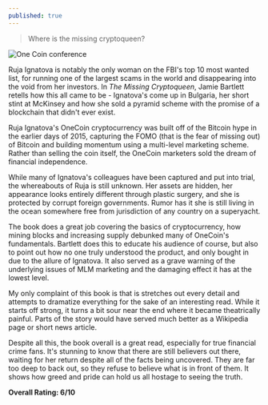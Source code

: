 ```yaml
---
published: true
---
```


> Where is the missing cryptoqueen?

![One Coin conference](https://miro.medium.com/max/1360/1*zhkthvcstfIyHNRHI3lffw.jpeg)

Ruja Ignatova is notably the only woman on the FBI's top 10 most wanted list, for running one of the largest scams in the world and disappearing into the void from her investors. In _The Missing Cryptoqueen_, Jamie Bartlett retells how this all came to be - Ignatova's come up in Bulgaria, her short stint at McKinsey and how she sold a pyramid scheme with the promise of a blockchain that didn't ever exist.

Ruja Ignatova's OneCoin cryptocurrency was built off of the Bitcoin hype in the earlier days of 2015, capturing the FOMO (that is the fear of missing out) of Bitcoin and building momentum using a multi-level marketing scheme. Rather than selling the coin itself, the OneCoin marketers sold the dream of financial independence.

While many of Ignatova's colleagues have been captured and put into trial, the whereabouts of Ruja is still unknown. Her assets are hidden, her appearance looks entirely different through plastic surgery, and she is protected by corrupt foreign governments. Rumor has it she is still living in the ocean somewhere free from jurisdiction of any country on a superyacht.

The book does a great job covering the basics of cryptocurrency, how mining blocks and increasing supply debunked many of OneCoin's fundamentals. Bartlett does this to educate his audience of course, but also to point out how no one truly understood the product, and only bought in due to the allure of Ignatova. It also served as a grave warning of the underlying issues of MLM marketing and the damaging effect it has at the lowest level.

My only complaint of this book is that is stretches out every detail and attempts to dramatize everything for the sake of an interesting read. While it starts off strong, it turns a bit sour near the end where it became theatrically painful. Parts of the story would have served much better as a Wikipedia page or short news article.

Despite all this, the book overall is a great read, especially for true financial crime fans. It's stunning to know that there are still believers out there, waiting for her return despite all of the facts being uncovered. They are far too deep to back out, so they refuse to believe what is in front of them. It shows how greed and pride can hold us all hostage to seeing the truth.

**Overall Rating: 6/10**
